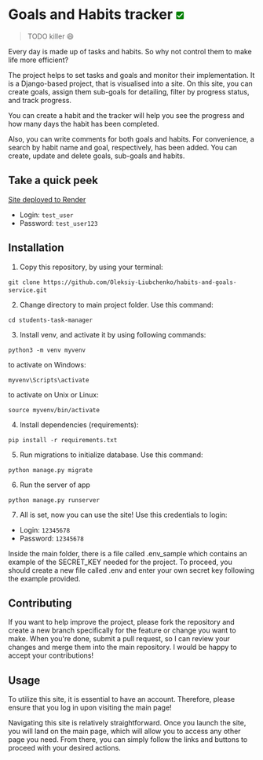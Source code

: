 # Goals and Habits tracker ![favicon-16x16.png](static%2Fimages%2Ffavicon-16x16.png)
> TODO killer 😄

Every day is made up of tasks and habits. So why not control them to make life more efficient?

The project helps to set tasks and goals and monitor their implementation.
It is a Django-based project, that is visualised into a site. On this site, you can create goals, assign them sub-goals for detailing, filter by progress status, and track progress.

You can create a habit and the tracker will help you see the progress and how many days the habit has been completed.

Also, you can write comments for both goals and habits.
For convenience, a search by habit name and goal, respectively, has been added.
You can create, update and delete goals, sub-goals and habits.
## Take a quick peek

[Site deployed to Render](https://habits-ang-goals-service.onrender.com/)

- Login: `test_user`
- Password: `test_user123`

## Installation

1. Copy this repository, by using your terminal:
```git
git clone https://github.com/Oleksiy-Liubchenko/habits-and-goals-service.git
```
2. Change directory to main project folder. Use this command:
```git
cd students-task-manager
```
3. Install venv, and activate it by using following commands:
```git
python3 -m venv myvenv
```
to activate on Windows:
```git
myvenv\Scripts\activate
```
to activate on Unix or Linux:
```git
source myvenv/bin/activate
```
4. Install dependencies (requirements):
```git
pip install -r requirements.txt
```
5. Run migrations to initialize database. Use this command:
```git
python manage.py migrate
```
6. Run the server of app
```git
python manage.py runserver
```
7. All is set, now you can use the site! Use this credentials to login:
  - Login: `12345678`
  - Password: `12345678`


Inside the main folder, there is a file called .env_sample which contains an example 
of the SECRET_KEY needed for the project. To proceed, you should create a new file
called .env and enter your own secret key following the example provided.

## Contributing

If you want to help improve the project, please fork the repository and create a new branch specifically
for the feature or change you want to make. When you're done, submit a pull request, so I can review
your changes and merge them into the main repository. I would be happy to accept your contributions!

## Usage
To utilize this site, it is essential to have an account. Therefore, please ensure that you log in upon visiting the main page!

Navigating this site is relatively straightforward. Once you launch the site, you will land on the main page, 
which will allow you to access any other page you need. From there, you can simply follow the links and buttons
to proceed with your desired actions.